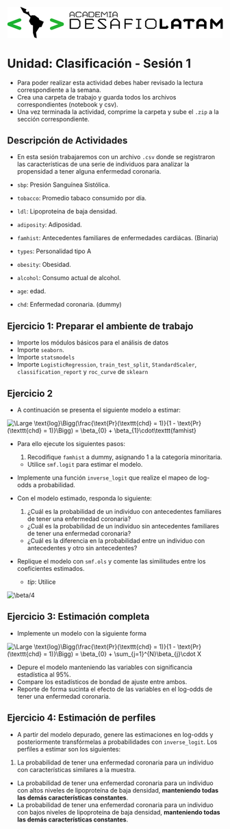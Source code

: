 ![alttext](logo.png)


# Unidad: Clasificación - Sesión 1


* Para poder realizar esta actividad debes haber revisado la lectura correspondiente a la semana.
* Crea una carpeta de trabajo y guarda todos los archivos correspondientes (notebook y csv).
* Una vez terminada la actividad, comprime la carpeta y sube el `.zip` a la sección correspondiente.

## Descripción de Actividades

* En esta sesión trabajaremos con un archivo `.csv` donde se registraron las características de una serie de individuos para analizar la propensidad a tener alguna enfermedad coronaria.

* `sbp`: Presión Sanguínea Sistólica.
* `tobacco`: Promedio tabaco consumido por día.
* `ldl`: Lipoproteína de baja densidad.
* `adiposity`: Adiposidad.
* `famhist`: Antecedentes familiares de enfermedades cardiácas. (Binaria)
* `types`: Personalidad tipo A
* `obesity`: Obesidad.
* `alcohol`: Consumo actual de alcohol.
* `age`: edad.
* `chd`: Enfermedad coronaria. (dummy)

## Ejercicio 1: Preparar el ambiente de trabajo

* Importe los módulos básicos para el análisis de datos
* Importe `seaborn`.
* Importe `statsmodels`
* Importe `LogisticRegression`, `train_test_split`, `StandardScaler`, `classification_report` y `roc_curve` de `sklearn`


## Ejercicio 2

* A continuación se presenta el siguiente modelo a estimar:

<img src="https://latex.codecogs.com/svg.latex?\Large&space;\text{log}\Bigg(\frac{\text{Pr}(\texttt{chd} = 1)}{1 - \text{Pr}(\texttt{chd} = 1)}\Bigg) = \beta_{0} + \beta_{1}\cdot\texttt{famhist}" title="\Large \text{log}\Bigg(\frac{\text{Pr}(\texttt{chd} = 1)}{1 - \text{Pr}(\texttt{chd} = 1)}\Bigg) = \beta_{0} + \beta_{1}\cdot\texttt{famhist}" />

* Para ello ejecute los siguientes pasos:
    1. Recodifique `famhist` a dummy, asignando 1 a la categoría minoritaria.
    - Utilice `smf.logit` para estimar el modelo.

* Implemente una función `inverse_logit` que realize el mapeo de log-odds a probabilidad.

* Con el modelo estimado, responda lo siguiente:
    1. ¿Cuál es la probabilidad de un individuo con antecedentes familiares de tener una enfermedad coronaria?
    - ¿Cuál es la probabilidad de un individuo sin antecedentes familiares de tener una enfermedad coronaria?
    - ¿Cuál es la diferencia en la probabilidad entre un individuo con antecedentes y otro sin antecedentes?

* Replique el modelo con `smf.ols` y comente las similitudes entre los coeficientes estimados. 
    - _tip_: Utilice
<img src="https://latex.codecogs.com/svg.latex?\beta/4" title="\beta/4" />

## Ejercicio 3: Estimación completa

* Implemente un modelo con la siguiente forma

<img src="https://latex.codecogs.com/svg.latex?\Large&space; \text{log}\Bigg(\frac{\text{Pr}(\texttt{chd} = 1)}{1 - \text{Pr}(\texttt{chd} = 1)}\Bigg) = \beta_{0} + \sum_{j=1}^{N}\beta_{j}\cdot X" title="\Large \text{log}\Bigg(\frac{\text{Pr}(\texttt{chd} = 1)}{1 - \text{Pr}(\texttt{chd} = 1)}\Bigg) = \beta_{0} + \sum_{j=1}^{N}\beta_{j}\cdot X" />

* Depure el modelo manteniendo las variables con significancia estadística al 95%.
* Compare los estadísticos de bondad de ajuste entre ambos.
* Reporte de forma sucinta el efecto de las variables en el log-odds de tener una enfermedad coronaria.


## Ejercicio 4: Estimación de perfiles

* A partir del modelo depurado, genere las estimaciones en log-odds y posteriormente transfórmelas a probabilidades con `inverse_logit`. Los perfiles a estimar son los siguientes:

1. La probabilidad de tener una enfermedad coronaria para un individuo con características similares a la muestra.
- La probabilidad de tener una enfemerdad coronaria para un individuo con altos niveles de lipoproteína de baja densidad, __manteniendo todas las demás características constantes__.
- La probabilidad de tener una enfemerdad coronaria para un individuo con bajos niveles de lipoproteína de baja densidad, __manteniendo todas las demás características constantes__.




